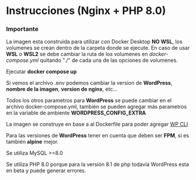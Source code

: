 # Instrucciones (Nginx + PHP 8.0)

### Importante

La imagen esta construida para utilizar con Docker Desktop **NO WSL**, los volumenes se crean dentro de la carpeta donde se ejecute. En caso de usar **WSL** o **WSL2** se debe cambiar la ruta de los volumenes en *docker-compose.yml* quitando "./" de cada una de las opciones de volumenes.

Ejecutar **docker compose up**

Si vemos el archivo .env podemos cambiar la version de **WordPress**, **nombre de la imagen**, **version de nginx**, etc...

Todos los otros parametros para **WordPress** se puede cambiar en el archivo docker-compose.yml, también se pueden agregar más parametros en la variable de ambiente **WORDPRESS_CONFIG_EXTRA**

La imagen se construye en base a al Dockerfile para poder agregar [WP CLI](https://wp-cli.org/es/)

Para las versiones de **WordPress** tener en cuenta que deben ser **FPM**, si es también **alpine** mejor.

Se utiliza MySQL >=8.0

Se utiliza PHP 8.0 porque para la versión 8.1 de php todavía WordPress esta en beta y puede generar errores.